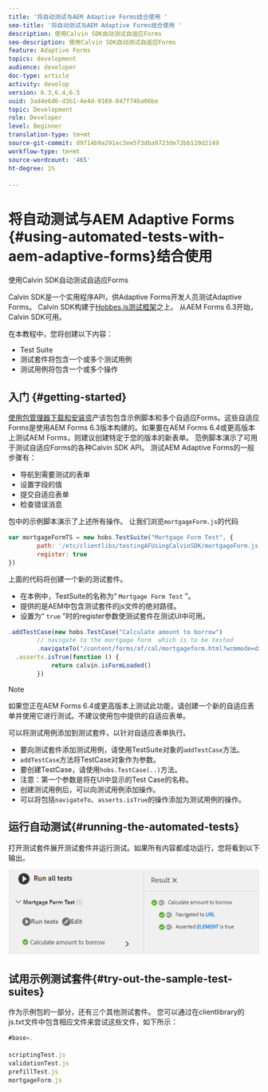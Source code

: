 ```yaml
---
title: '将自动测试与AEM Adaptive Forms结合使用 '
seo-title: '将自动测试与AEM Adaptive Forms结合使用 '
description: 使用Calvin SDK自动测试自适应Forms
seo-description: 使用Calvin SDK自动测试自适应Forms
feature: Adaptive Forms
topics: development
audience: developer
doc-type: article
activity: develop
version: 6.3,6.4,6.5
uuid: 3ad4e6d6-d3b1-4e4d-9169-847f74ba06be
topic: Development
role: Developer
level: Beginner
translation-type: tm+mt
source-git-commit: d9714b9a291ec3ee5f3dba9723de72bb120d2149
workflow-type: tm+mt
source-wordcount: '465'
ht-degree: 1%

---
```



# 将自动测试与AEM Adaptive Forms {#using-automated-tests-with-aem-adaptive-forms}结合使用

使用Calvin SDK自动测试自适应Forms

Calvin SDK是一个实用程序API，供Adaptive Forms开发人员测试Adaptive Forms。 Calvin SDK构建于[Hobbes.js测试框架](https://docs.adobe.com/docs/en/aem/6-3/develop/ref/test-api/index.html)之上。 从AEM Forms 6.3开始，Calvin SDK可用。

在本教程中，您将创建以下内容：

* Test Suite
* 测试套件将包含一个或多个测试用例
* 测试用例将包含一个或多个操作

## 入门 {#getting-started}

[使用包管理器下载和安装资](assets/testingadaptiveformsusingcalvinsdk1.zip)产该包包含示例脚本和多个自适应Forms。这些自适应Forms是使用AEM Forms 6.3版本构建的。如果要在AEM Forms 6.4或更高版本上测试AEM Forms，则建议创建特定于您的版本的新表单。 范例脚本演示了可用于测试自适应Forms的各种Calvin SDK API。 测试AEM Adaptive Forms的一般步骤有：

* 导航到需要测试的表单
* 设置字段的值
* 提交自适应表单
* 检查错误消息

包中的示例脚本演示了上述所有操作。
让我们浏览`mortgageForm.js`的代码

```javascript
var mortgageFormTS = new hobs.TestSuite("Mortgage Form Test", {
        path: '/etc/clientlibs/testingAFUsingCalvinSDK/mortgageForm.js',
        register: true
})
```

上面的代码将创建一个新的测试套件。

* 在本例中，TestSuite的名称为“ `Mortgage Form Test` ”。
* 提供的是AEM中包含测试套件的js文件的绝对路径。
* 设置为“ `true` ”时的register参数使测试套件在测试UI中可用。

```javascript
.addTestCase(new hobs.TestCase("Calculate amount to borrow")
        // navigate to the mortgage form  which is to be tested
        .navigateTo("/content/forms/af/cal/mortgageform.html?wcmmode=disabled")
  .asserts.isTrue(function () {
            return calvin.isFormLoaded()
        })
```

>[!NOTE]
>
>如果您正在AEM Forms 6.4或更高版本上测试此功能，请创建一个新的自适应表单并使用它进行测试。不建议使用包中提供的自适应表单。

可以将测试用例添加到测试套件，以针对自适应表单执行。

* 要向测试套件添加测试用例，请使用TestSuite对象的`addTestCase`方法。
* `addTestCase`方法将TestCase对象作为参数。
* 要创建TestCase，请使用`hobs.TestCase(..)`方法。
* 注意：第一个参数是将在UI中显示的Test Case的名称。
* 创建测试用例后，可以向测试用例添加操作。
* 可以将包括`navigateTo`、`asserts.isTrue`的操作添加为测试用例的操作。

## 运行自动测试{#running-the-automated-tests}

[](http://localhost:4502/libs/granite/testing/hobbes.html)打开测试套件展开测试套件并运行测试。如果所有内容都成功运行，您将看到以下输出。

![calvinsdk](assets/calvinimage.png)

## 试用示例测试套件{#try-out-the-sample-test-suites}

作为示例包的一部分，还有三个其他测试套件。 您可以通过在clientlibrary的js.txt文件中包含相应文件来尝试这些文件，如下所示：

```javascript
#base=.

scriptingTest.js
validationTest.js
prefillTest.js
mortgageForm.js
```
